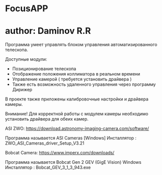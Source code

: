 # FocusAPP
# author: Daminov R.R

Программа умеет управлять блоком управления автоматизированного телескопа.

Доступныe модули:
  - Позиционирование телескопа
  - Отображение положения коллиматора в реальном времени
  - Управление камерой ( требуется установить драйвера )
  - Также есть возможность удаленного управления через программу Дирижер

В проекте также приложены калибровочные настройки и драйвера камеры.

Внимание! Для корректной работы с модулем камеры необходимо установить драйвера 
для обеих камер.

ASI ZWO: https://download.astronomy-imaging-camera.com/software/

Программа называется ASI Cameras [Windows]
Инсталлятор : ZWO_ASI_Cameras_driver_Setup_V3.21

Bobcat Camera: https://www.imperx.com/downloads/

Программа называется Bobcat Gen 2 GEV (GigE Vision) Windows
Инсталлятор : Bobcat_GEV_3_1_3_943.exe


